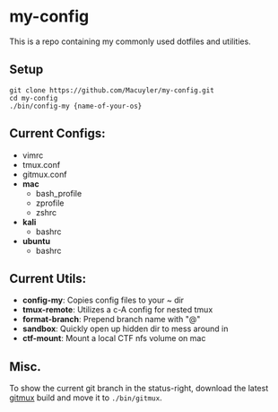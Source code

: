 # my-config
This is a repo containing my commonly used dotfiles and utilities.

## Setup
```
git clone https://github.com/Macuyler/my-config.git
cd my-config
./bin/config-my {name-of-your-os}
```

## Current Configs:
 - vimrc
 - tmux.conf
 - gitmux.conf
 - **mac**
   - bash_profile
   - zprofile
   - zshrc
 - **kali**
   - bashrc
 - **ubuntu**
   - bashrc
   
## Current Utils:
 - **config-my**: Copies config files to your ~ dir
 - **tmux-remote**: Utilizes a c-A config for nested tmux
 - **format-branch**: Prepend branch name with "@"
 - **sandbox**: Quickly open up hidden dir to mess around in
 - **ctf-mount**: Mount a local CTF nfs volume on mac

## Misc.
To show the current git branch in the status-right, download the latest [gitmux](https://github.com/arl/gitmux/releases) build and move it to `./bin/gitmux`.

